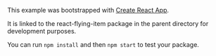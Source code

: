 This example was bootstrapped with [Create React App](https://github.com/facebook/create-react-app).

It is linked to the react-flying-item package in the parent directory for development purposes.

You can run `npm install` and then `npm start` to test your package.

